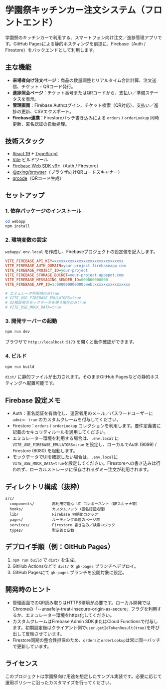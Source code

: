 # 学園祭キッチンカー注文システム（フロントエンド）

学園祭のキッチンカーで利用する、スマートフォン向け注文／進捗管理アプリです。GitHub Pagesによる静的ホスティングを前提に、Firebase（Auth / Firestore）をバックエンドとして利用します。

## 主な機能

- **来場者向け注文ページ**：商品の数量調整とリアルタイム合計計算、注文送信、チケット・QRコード発行。
- **進捗照会ページ**：チケット番号またはQRコードから、支払い／準備ステータスを表示。
- **管理画面**：Firebase Authログイン、チケット検索（QR対応）、支払い／進捗の更新、CSVエクスポート。
- **Firebase連携**：Firestoreバッチ書き込みによる `orders` / `orderLookup` 同時更新、匿名認証の自動処理。

## 技術スタック

- [React 19](https://react.dev/) + [TypeScript](https://www.typescriptlang.org/)
- [Vite](https://vite.dev/) ビルドツール
- [Firebase Web SDK v9+](https://firebase.google.com/docs/reference/js)（Auth / Firestore）
- [@zxing/browser](https://github.com/zxing-js/library)（ブラウザ向けQRコードスキャナー）
- [qrcode](https://github.com/soldair/node-qrcode)（QRコード生成）

## セットアップ

### 1. 依存パッケージのインストール

```powershell
cd webapp
npm install
```

### 2. 環境変数の設定

`webapp/.env.local` を作成し、Firebaseプロジェクトの設定値を記入します。

```ini
VITE_FIREBASE_API_KEY=xxxxxxxxxxxxxxxxxxxxxxxxxxxxxxx
VITE_FIREBASE_AUTH_DOMAIN=your-project.firebaseapp.com
VITE_FIREBASE_PROJECT_ID=your-project
VITE_FIREBASE_STORAGE_BUCKET=your-project.appspot.com
VITE_FIREBASE_MESSAGING_SENDER_ID=000000000000
VITE_FIREBASE_APP_ID=1:000000000000:web:xxxxxxxxxxxxxxxx

# エミュレータ利用時のみtrue
# VITE_USE_FIREBASE_EMULATORS=true
# UI検証用のモックデータを使う場合のみtrue
# VITE_USE_MOCK_DATA=true
```

### 3. 開発サーバーの起動

```powershell
npm run dev
```

ブラウザで `http://localhost:5173` を開くと動作確認ができます。

### 4. ビルド

```powershell
npm run build
```

`dist/` に静的ファイルが出力されます。そのままGitHub Pagesなどの静的ホスティングへ配置可能です。

## Firebase 設定メモ

- Auth：匿名認証を有効化し、運営者用のメール／パスワードユーザーに `admin: true` のカスタムクレームを付与してください。
- Firestore：`orders` / `orderLookup` コレクションを利用します。要件定義書に記載のセキュリティルールを適用してください。
- エミュレーター環境を利用する場合は、`.env.local` に `VITE_USE_FIREBASE_EMULATORS=true` を設定し、ローカルでAuth (9099) / Firestore (8080) を起動します。
- モックデータでUIを確認したい場合は、`.env.local`に`VITE_USE_MOCK_DATA=true`を設定してください。Firestoreへの書き込みは行われず、ローカルストレージに保存されるダミー注文が利用されます。

## ディレクトリ構成（抜粋）

```
src/
  components/        再利用可能な UI コンポーネント（QRスキャナ等）
  hooks/             カスタムフック（匿名認証処理）
  lib/               Firebase 初期化ロジック
  pages/             ルーティング単位のページ群
  services/          Firestore 書き込み／検索ロジック
  types/             型定義と定数
```

## デプロイ手順（例：GitHub Pages）

1. `npm run build` で `dist/` を生成。
2. GitHub Actionsなどで `dist/` を `gh-pages` ブランチへデプロイ。
3. GitHub Pagesにて `gh-pages` ブランチを公開対象に設定。

## 開発時のヒント

- 管理画面でのQR読み取りはHTTPS環境が必要です。ローカル開発ではChromeの「--unsafely-treat-insecure-origin-as-secure」フラグを利用するか、エミュレーター環境をhttps化してください。
- カスタムクレームはFirebase Admin SDKまたはCloud Functionsで付与します。初期設定後はクライアント側で`user.getIdTokenResult(true)`を呼び出して反映させています。
- Firestore同期の整合性担保のため、`orders`と`orderLookup`は常に同一バッチで更新しています。

## ライセンス

このプロジェクトは学園祭向け用途を想定したサンプル実装です。必要に応じて運用ポリシーに沿ったカスタマイズを行ってください。
